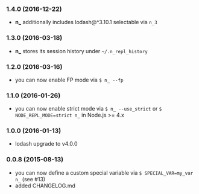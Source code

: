 ### 1.4.0 (2016-12-22)

* **n_** additionally includes lodash@^3.10.1 selectable via `n_3`

### 1.3.0 (2016-03-18)

* **n_** stores its session history under `~/.n_repl_history`

### 1.2.0 (2016-03-16)

* you can now enable FP mode via `$ n_ --fp`

### 1.1.0 (2016-01-26)

* you can now enable strict mode via `$ n_ --use_strict` or `$ NODE_REPL_MODE=strict n_` in Node.js >= 4.x

### 1.0.0 (2016-01-13)

* lodash upgrade to v4.0.0

### 0.0.8 (2015-08-13)

* you can now define a custom special variable via `$ SPECIAL_VAR=my_var n_` (see #13)
* added CHANGELOG.md
